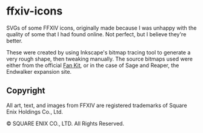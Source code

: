# ffxiv-icons

SVGs of some FFXIV icons, originally made because I was unhappy with the quality of some that I had found online. Not perfect, but I believe they're better.

These were created by using Inkscape's bitmap tracing tool to generate a very rough shape, then tweaking manually. The source bitmaps used were either from the official [Fan Kit](https://na.finalfantasyxiv.com/lodestone/special/fankit/icon/), or in the case of Sage and Reaper, the Endwalker expansion site.

## Copyright

All art, text, and images from FFXIV are registered trademarks of Square Enix Holdings Co., Ltd.

© SQUARE ENIX CO., LTD. All Rights Reserved.